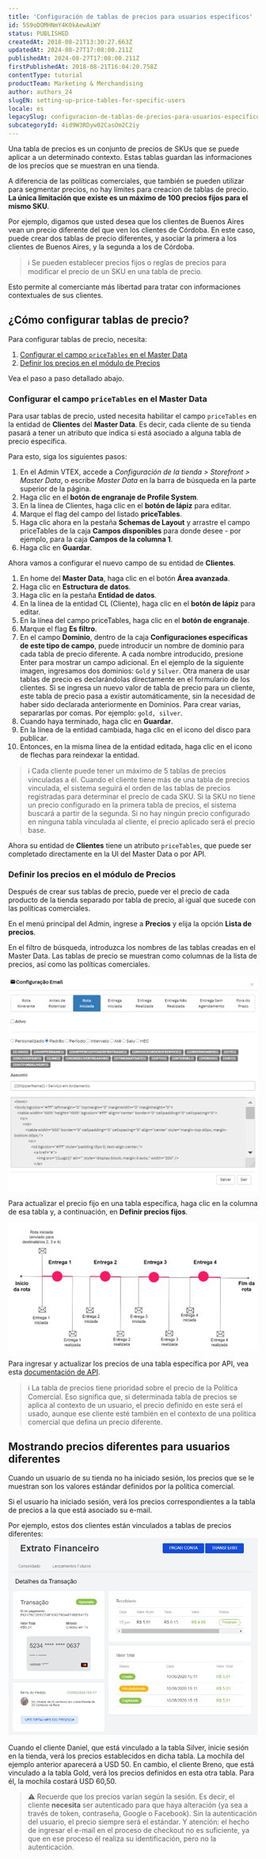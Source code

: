 ```yaml
---
title: 'Configuración de tablas de precios para usuarios específicos'
id: 5S9oDOMHNmY4K0kAewAiWY
status: PUBLISHED
createdAt: 2018-08-21T13:30:27.663Z
updatedAt: 2024-08-27T17:08:00.211Z
publishedAt: 2024-08-27T17:08:00.211Z
firstPublishedAt: 2018-08-21T16:04:20.758Z
contentType: tutorial
productTeam: Marketing & Merchandising
author: authors_24
slugEN: setting-up-price-tables-for-specific-users
locale: es
legacySlug: configuracion-de-tablas-de-precios-para-usuarios-especificos-con-session
subcategoryId: 4id9W3RDyw02CasOm2C2iy
---
```


Una tabla de precios es un conjunto de precios de SKUs que se puede aplicar a un determinado contexto. Estas tablas guardan las informaciones de los precios que se muestran en una tienda.

A diferencia de las políticas comerciales, que también se pueden utilizar para segmentar precios, no hay límites para creacion de tablas de precio. **La única limitación que existe es un máximo de 100 precios fijos para el mismo SKU**.

Por ejemplo, digamos que usted desea que los clientes de Buenos Aires vean un precio diferente del que ven los clientes de Córdoba. En este caso, puede crear dos tablas de precio diferentes, y asociar la primera a los clientes de Buenos Aires, y la segunda a los de Córdoba.

>ℹ️ Se pueden establecer precios fijos o reglas de precios para modificar el precio de un SKU en una tabla de precio.

Esto permite al comerciante más libertad para tratar con informaciones contextuales de sus clientes.

## ¿Cómo configurar tablas de precio?

Para configurar tablas de precio, necesita:

1. [Configurar el campo `priceTables` en el Master Data](#configurar-el-campo-pricetables-en-el-master-data)
2. [Definir los precios en el módulo de Precios](#definir-los-precios-en-el-modulo-de-precios)

Vea el paso a paso detallado abajo.

### Configurar el campo `priceTables` en el Master Data

Para usar tablas de precio, usted necesita habilitar el campo `priceTables` en la entidad de __Clientes__ del __Master Data__. Es decir, cada cliente de su tienda pasará a tener un atributo que indica si está asociado a alguna tabla de precio específica.

Para esto, siga los siguientes pasos:

1. En el Admin VTEX, accede a *Configuración de la tienda > Storefront > Master Data*, o escribe *Master Data* en la barra de búsqueda en la parte superior de la página.
2. Haga clic en el __botón de engranaje de Profile System__.
3. En la línea de Clientes, haga clic en el __botón de lápiz__ para editar.
4. Marque el flag del campo del listado __priceTables__.
5. Haga clic ahora en la pestaña __Schemas de Layout__ y arrastre el campo priceTables de la caja __Campos disponibles__ para donde desee - por ejemplo, para la caja __Campos de la columna 1__.
6. Haga clic en __Guardar__.

Ahora vamos a configurar el nuevo campo de su entidad de __Clientes__.

1. En home del __Master Data__, haga clic en el botón __Área avanzada__.
2. Haga clic en __Estructura de datos__.
3. Haga clic en la pestaña __Entidad de datos__.
4. En la línea de la entidad CL (Cliente), haga clic en el __botón de lápiz__ para editar.
5. En la línea del campo priceTables, haga clic en el __botón de engranaje__.
6. Marque el flag __Es filtro__.
7. En el campo __Dominio__, dentro de la caja __Configuraciones específicas de este tipo de campo__, puede introducir un nombre de dominio para cada tabla de precio diferente. A cada nombre introducido, presione Enter para mostrar un campo adicional. En el ejemplo de la siguiente imagen, ingresamos dos dominios: `Gold` y `Silver`.
Otra manera de usar tablas de precio es declarándolas directamente en el formulario de los clientes. Si se ingresa un nuevo valor de tabla de precio para un cliente, este tabla de precio pasa a existir automáticamente, sin la necesidad de haber sido declarada anteriormente en Dominios. Para crear varias, separarlas por comas. Por ejemplo: `gold, silver`.
9. Cuando haya terminado, haga clic en __Guardar__.
10. En la línea de la entidad cambiada, haga clic en el icono del disco para publicar.
11. Entonces, en la misma línea de la entidad editada, haga clic en el icono de flechas para reindexar la entidad.

>ℹ️ Cada cliente puede tener un máximo de 5 tablas de precios vinculadas a él. Cuando el cliente tiene más de una tabla de precios vinculada, el sistema seguirá el orden de las tablas de precios registradas para determinar el precio de cada SKU. Si la SKU no tiene un precio configurado en la primera tabla de precios, el sistema buscará a partir de la segunda. Si no hay ningún precio configurado en ninguna tabla vinculada al cliente, el precio aplicado será el precio base.

Ahora su entidad de __Clientes__ tiene un atributo `priceTables`, que puede ser completado directamente en la UI del Master Data o por API.

### Definir los precios en el módulo de Precios

Después de crear sus tablas de precio, puede ver el precio de cada producto de la tienda separado por tabla de precio, al igual que sucede con las políticas comerciales.

En el menú principal del Admin, ingrese a __Precios__ y elija la opción __Lista de precios__.

En el filtro de búsqueda, introduzca los nombres de las tablas creadas en el Master Data. Las tablas de precio se muestran como columnas de la lista de precios, así como las políticas comerciales.

![Filtros - ES](https://raw.githubusercontent.com/vtexdocs/help-center-content/refs/heads/main/_1.png)

Para actualizar el precio fijo en una tabla específica, haga clic en la columna de esa tabla y, a continuación, en __Definir precios fijos__.

![Lista de preços - ES](https://raw.githubusercontent.com/vtexdocs/help-center-content/refs/heads/main/_2.png)

Para ingresar y actualizar los precios de una tabla específica por API, vea esta [documentación de API](https://developers.vtex.com/reference/prices-and-fixed-prices#createeditfixedpricesonapricetableortradepolicy).

>ℹ️ La tabla de precios tiene prioridad sobre el precio de la Política Comercial. Eso significa que, si determinada tabla de precios se aplica al contexto de un usuario, el precio definido en este será el usado, aunque ese cliente esté también en el contexto de una política comercial que defina un precio diferente.

## Mostrando precios diferentes para usuarios diferentes 

Cuando un usuario de su tienda no ha iniciado sesión, los precios que se le muestran son los valores estándar definidos por la política comercial.

Si el usuario ha iniciado sesión, verá los precios correspondientes a la tabla de precios a la que está asociado su e-mail.

Por ejemplo, estos dos clientes están vinculados a tablas de precios diferentes:
![Clients](https://raw.githubusercontent.com/vtexdocs/help-center-content/refs/heads/main/_3.png)

Cuando el cliente Daniel, que está vinculado a la tabla Silver, inicie sesión en la tienda, verá los precios establecidos en dicha tabla. La mochila del ejemplo anterior aparecerá a USD 50.
En cambio, el cliente Breno, que está vinculado a la tabla Gold, verá los precios definidos en esta otra tabla. Para él, la mochila costará USD 60,50.

>⚠️ Recuerde que los precios varían según la sesión. Es decir, el cliente **necesita** ser autenticado para que haya alteración (ya sea a través de token, contraseña, Google o Facebook). Sin la autenticación del usuario, el precio siempre será el estándar. Y atención: el hecho de ingresar el e-mail en el proceso de checkout no es suficiente, ya que en ese proceso él realiza su identificación, pero no la autenticación.

